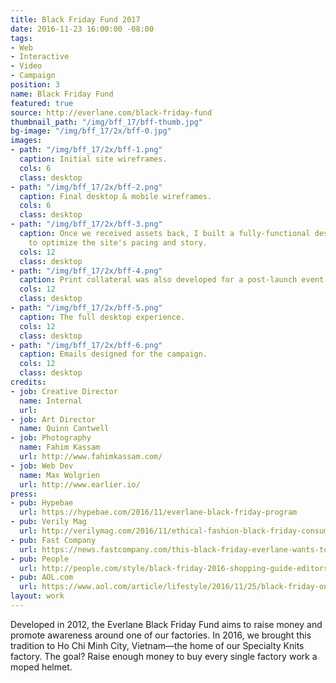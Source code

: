 ```yaml
---
title: Black Friday Fund 2017
date: 2016-11-23 16:00:00 -08:00
tags:
- Web
- Interactive
- Video
- Campaign
position: 3
name: Black Friday Fund
featured: true
source: http://everlane.com/black-friday-fund
thumbnail_path: "/img/bff_17/bff-thumb.jpg"
bg-image: "/img/bff_17/2x/bff-0.jpg"
images:
- path: "/img/bff_17/2x/bff-1.png"
  caption: Initial site wireframes.
  cols: 6
  class: desktop
- path: "/img/bff_17/2x/bff-2.png"
  caption: Final desktop & mobile wireframes.
  cols: 6
  class: desktop
- path: "/img/bff_17/2x/bff-3.png"
  caption: Once we received assets back, I built a fully-functional desktop prototype
    to optimize the site's pacing and story.
  cols: 12
  class: desktop
- path: "/img/bff_17/2x/bff-4.png"
  caption: Print collateral was also developed for a post-launch event in San Francisco.
  cols: 12
  class: desktop
- path: "/img/bff_17/2x/bff-5.png"
  caption: The full desktop experience.
  cols: 12
  class: desktop
- path: "/img/bff_17/2x/bff-6.png"
  caption: Emails designed for the campaign.
  cols: 12
  class: desktop
credits:
- job: Creative Director
  name: Internal
  url: 
- job: Art Director
  name: Quinn Cantwell
- job: Photography
  name: Fahim Kassam
  url: http://www.fahimkassam.com/
- job: Web Dev
  name: Max Wolgrien
  url: http://www.earlier.io/
press:
- pub: Hypebae
  url: https://hypebae.com/2016/11/everlane-black-friday-program
- pub: Verily Mag
  url: http://verilymag.com/2016/11/ethical-fashion-black-friday-consumerism-just-friday-people-tree-everlane-news-2511
- pub: Fast Company
  url: https://news.fastcompany.com/this-black-friday-everlane-wants-to-buy-8000-helmets-for-vietnamese-workers-4025614
- pub: People
  url: http://people.com/style/black-friday-2016-shopping-guide-editors-picks/everlane-sweater-dress/
- pub: AOL.com
  url: https://www.aol.com/article/lifestyle/2016/11/25/black-friday-online-sales/21613046/
layout: work
---
```


Developed in 2012, the Everlane Black Friday Fund aims to raise money and promote awareness around one of our factories. In 2016, we brought this tradition to Ho Chi Minh City, Vietnam—the home of our Specialty Knits factory. The goal? Raise enough money to buy every single factory work a moped helmet.
